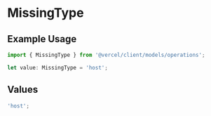 # MissingType

## Example Usage

```typescript
import { MissingType } from '@vercel/client/models/operations';

let value: MissingType = 'host';
```

## Values

```typescript
'host';
```
